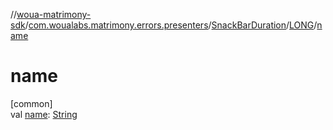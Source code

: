 //[woua-matrimony-sdk](../../../../index.md)/[com.woualabs.matrimony.errors.presenters](../../index.md)/[SnackBarDuration](../index.md)/[LONG](index.md)/[name](name.md)

# name

[common]\
val [name](name.md): [String](https://kotlinlang.org/api/latest/jvm/stdlib/kotlin/-string/index.html)
